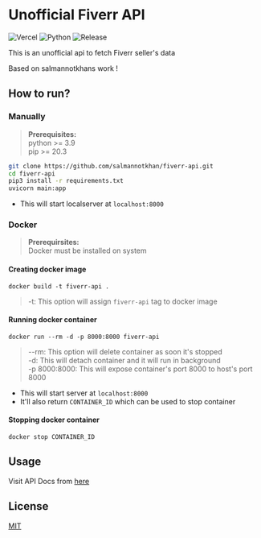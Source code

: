 # Unofficial Fiverr API

![Vercel](https://img.shields.io/static/v1?label=Vercel%20Build&labelColor=black&message=Success&color=ddd&logo=vercel)
![Python](https://img.shields.io/static/v1?label=Python&message=3.9.2&color=306998&logo=python&logoColor=white)
![Release](https://img.shields.io/static/v1?label=Release&message=v1.2&color=306998)

This is an unofficial api to fetch Fiverr seller's data

Based on salmannotkhans work !

## How to run?

### Manually

> **Prerequisites:**  
> python >= 3.9  
> pip >= 20.3

```zsh
git clone https://github.com/salmannotkhan/fiverr-api.git
cd fiverr-api
pip3 install -r requirements.txt
uvicorn main:app
```

-   This will start localserver at `localhost:8000`

### Docker

> **Prerequirsites:**  
> Docker must be installed on system

#### Creating docker image

`docker build -t fiverr-api .`

> -t: This option will assign `fiverr-api` tag to docker image

#### Running docker container

`docker run --rm -d -p 8000:8000 fiverr-api`

> --rm: This option will delete container as soon it's stopped  
> -d: This will detach container and it will run in background  
> -p 8000:8000: This will expose container's port 8000 to host's port 8000

-   This will start server at `localhost:8000`
-   It'll also return `CONTAINER_ID` which can be used to stop container

#### Stopping docker container

`docker stop CONTAINER_ID`

## Usage

Visit API Docs from [here](https://fiverr-api.vercel.app/docs)

## License

[MIT](https://choosealicense.com/licenses/mit/)
